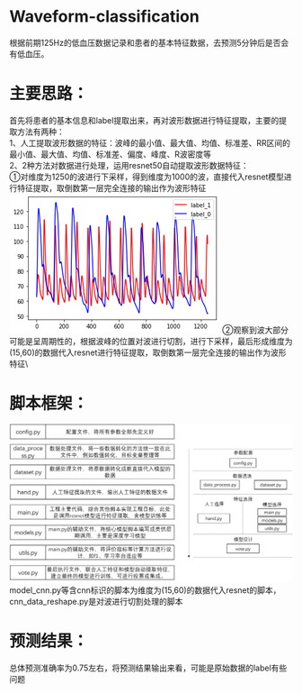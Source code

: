 # Waveform-classification
根据前期125Hz的低血压数据记录和患者的基本特征数据，去预测5分钟后是否会有低血压。

# 主要思路：
首先将患者的基本信息和label提取出来，再对波形数据进行特征提取，主要的提取方法有两种：\
1、人工提取波形数据的特征：波峰的最小值、最大值、均值、标准差、RR区间的最小值、最大值、均值、标准差、偏度、峰度、R波密度等\
2、2种方法对数据进行处理，运用resnet50自动提取波形数据特征：\
①对维度为1250的波进行下采样，得到维度为1000的波，直接代入resnet模型进行特征提取，取倒数第一层完全连接的输出作为波形特征\
![](https://github.com/zoufengyuan/Waveform-classification/blob/main/wave_1.png)
②观察到波大部分可能是呈周期性的，根据波峰的位置对波进行切割，进行下采样，最后形成维度为(15,60)的数据代入resnet进行特征提取，取倒数第一层完全连接的输出作为波形特征\

# 脚本框架：
![](https://github.com/zoufengyuan/Waveform-classification/blob/main/%E7%A8%8B%E5%BA%8F%E6%A1%86%E6%9E%B6%E5%9B%BE.png)
model_cnn.py等含cnn标识的脚本为维度为(15,60)的数据代入resnet的脚本，cnn_data_reshape.py是对波进行切割处理的脚本

# 预测结果：
总体预测准确率为0.75左右，将预测结果输出来看，可能是原始数据的label有些问题







